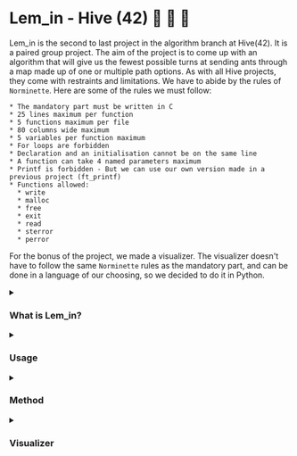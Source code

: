 # Lem_in - Hive (42) :ant: :ant: :ant:

Lem_in is the second to last project in the algorithm branch at Hive(42). It is a paired group project. The aim of the project is to come up with an algorithm that will give us the fewest possible turns at sending ants through a map made up of one or multiple path options. As with all Hive projects, they come with restraints and limitations. We have to abide by the rules of `Norminette`. Here are some of the rules we must follow:

```
* The mandatory part must be written in C
* 25 lines maximum per function
* 5 functions maximum per file
* 80 columns wide maximum
* 5 variables per function maximum
* For loops are forbidden
* Declaration and an initialisation cannot be on the same line
* A function can take 4 named parameters maximum
* Printf is forbidden - But we can use our own version made in a previous project (ft_printf)
* Functions allowed:
  * write
  * malloc
  * free
  * exit
  * read
  * sterror
  * perror
```
For the bonus of the project, we made a visualizer. The visualizer doesn't have to follow the same `Norminette` rules as the mandatory part, and can be done in a language of our choosing, so we decided to do it in Python.
<details>
<summary><h3><strong>What is Lem_in?</strong></h3></summary>
<p>

![ezgif com-gif-maker](https://user-images.githubusercontent.com/86073849/209192867-549939b7-319c-4147-a758-f6669efab447.gif)

Do you remember the game Lemmings? Well that is what I instantly thought of when seeing this project for the first time. If you don't remember the game, it was a game made in the early 90s where you have an amount of little lemmings that follow eachother along a path filled with obstacles, and you have to make sure that they get to the end of the path. Well this project shares some aspects of the game. We are given a file(map) that must be parsed. Instead of the little Lemmings from the game, we are using ants. These maps contain the following information:
```
* Number of ants
* Room names and coordinates
* Links - which rooms are connected to eachother.
* #Comments - comments can contain any bits of information just for the user, but do not effect the output
* ##Commands - `##Start` and `##End`, symbalising the starting room(source) and the ending room (sink)
```
This is an example of valid map:

<img width="273" alt="Screen Shot 2022-12-22 at 5 49 32 PM" src="https://user-images.githubusercontent.com/86073849/209171802-d16163a5-4a18-45bb-964c-b59ae300ce7d.png">

Like the game Lemmings, we must find a path to the `end(sink)`. But for us, we must do it in as few turns as possible, which might require the `ants` to take different paths so that they all get to the `sink` quicker. `Ants` can only move one at a time and fill a `room` one at a time. There can be no collisions meaninng there can be no ants in the same room at one time, with the exception of the `source` room and the `sink` room. A turn is considered as a movement from every `ant` in play, and that makes a movement. The turn will be dispalyed on one line, and a new turn is shown on a new line. Therefore, we try to get our ants to the `sink` in as few lines as possible. The output would have the map given to it printed on the `STDOUT` along with the moves like so:

<img width="290" alt="Screen Shot 2022-12-22 at 6 07 44 PM" src="https://user-images.githubusercontent.com/86073849/209177557-30e6d65c-89fe-46fd-8bdb-9fdefc25f66a.png">

As you can see at the bottom of the image above, they are the moves and turns. Let's take the first turn for example `L1-1 L2-3`. The `L` represents that it is an ant. The number next the the `L` is the ant number, therefore `L1` is ant number 1, in our case the `Ant Queen`. Then the `-` separates the ant and the room it is moving to. `1` is the name of the room that the ant has moved to(in this example). So on here we can see that the first ant has moved to `room 1` and ant 2 has moved to `room 3`. An ant will stop making moves once it has reached the `sink`, in our case the room called `end`.

</p>
</details>
<details>
<summary><h3><strong>Usage</strong></h3></summary>
<p>
You can clone the repo with ..
        
```
git clone https://github.com/azajay08/Lem_in.git
```
        
Once the repository has been cloned, you can move into the root of the repository.
```
make
```` 
This will then create the executable `lem-in` in the root of the repository

```
Usage: ./lem-in -[flag] < [map]

Flags:
        -h      help - shows usage and flag options
        -p      paths - prints path route(s)
        -q      quiet mode - does not print map
        -t      turns - prints the number of turns

Visualizer usage: ./lem-in < [map] | python3 visualizer/lem_in_vis.py
```
For multiple modes, group flags together, for example `./lem-in -qtp < [map]`
</p>
</details>

<details>
<summary><h3><strong>Method</strong></h3></summary>
<p>
  

There was a lot of research to be done before we could even start coding. First we studied Ford-Fulkerson algorithm (https://en.wikipedia.org/wiki/Ford%E2%80%93Fulkerson_algorithm) <<Will add hyperlink later>>, and then Edmonds-Karp algorithm (https://en.wikipedia.org/wiki/Edmonds%E2%80%93Karp_algorithm) <<-----------..----------->>, which is "an implementation of the Ford–Fulkerson method" <<in quote!!>>. By understanding these algorithms we had set the base on how we solve the problems.  
  
We start solving the paths with BFS(Breadth-First Search(https://en.wikipedia.org/wiki/Breadth-first_search)<<hyperlink>>), which is a tool for finding the shortest path.  
Our solver finds the shortest paths one by one while updating the map between the searchs. This way some better paths can be left undetected.
However, by finding Vertex Disjoint Paths(https://matthewdaws.github.io/blog/2015-06-08-Paths.html)<<hyperlink>>, we found the solution to this dilemma.
  


  
![lem-in solver gif](https://user-images.githubusercontent.com/90178358/209239950-8d2bc554-f9ba-426d-9116-caeb46720122.gif)
  
  
Some calculations here and there and **puff** - it's solved.
  
  
  
  
  
  
  
  
  
  
  
  
  
  
  
  
  
  
Now this is the Real size of the gif:
  
&emsp;&emsp;&emsp;&emsp;&emsp;&emsp;&emsp;![lemin_solver gif](https://user-images.githubusercontent.com/90178358/209240702-1e378c68-8ce3-465e-b7fb-0c89292aa777.gif)
  
  
  
</p>      
</details>

<details>
<summary><h3><strong>Visualizer</strong></h3></summary>
<p>
For the visualizer, we decided to use Pygame. Being reletively new to python at the the time, Pygame was a good option that was familiar, as I had done a visualizer for the previous project with it. To be able to use the visualizer, you would need to have python3 and pygame installed. If you have python3, installed, depending on your system, you can easily install pygame for example with `pip3 install pygame`.

It is in a 2D format, so it would require the coordinates of the rooms to be spread out for it to be visualized properly. So maps with with just ascending coordiantes, may not be the best visual representation. If you have some nice maps with nice coordinates to test, you can use it like this ...

`./lem-in < [map] | python3 visualizer/lem_in_vis.py`

https://user-images.githubusercontent.com/86073849/205643151-ca0e3334-fcfb-4ab2-bc26-01aeb49a574e.mov

</p>      
</details>
